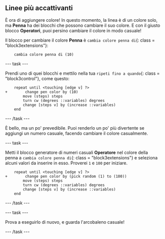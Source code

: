 ## Linee più accattivanti

È ora di aggiungere colore! In questo momento, la linea è di un colore solo, ma **Penna** ha dei blocchi che possono cambiare il suo colore. E con il giusto blocco **Operatori**, puoi persino cambiare il colore in modo casuale!

Il blocco per cambiare il colore **Penna** è `cambia colore penna di`{: class = "block3extensions"}:

```blocks3
    cambia colore penna di (10)
```

\--- task \---

Prendi uno di quei blocchi e mettilo nella tua `ripeti fino a quando`{: class = "block3control"}, come questo:

```blocks3
    repeat until <touching [edge v] ?> 
+        change pen color by (10)
        move (steps) steps
        turn cw (degrees ::variables) degrees
        change [steps v] by (increase ::variables)
    end
```

\--- /task \---

È bello, ma un po' prevedibile. Puoi renderlo un po' più divertente se aggiungi un numero casuale, facendo cambiare il colore casualmente.

\--- task \---

Metti il blocco generatore di numeri casuali **Operatore** nel colore della penna a `cambia colore penna di`{: class = "block3extensions"} e seleziona alcuni valori da inserire in esso. Proverei `1` e `100` per iniziare.

```blocks3
    repeat until <touching [edge v] ?> 
+        change pen color by (pick random (1) to (100))
        move (steps) steps
        turn cw (degrees ::variables) degrees
        change [steps v] by (increase ::variables)
    end
```

\--- /task \---

\--- task \---

Prova a eseguirlo di nuovo, e guarda l'arcobaleno casuale!

\--- /task \---